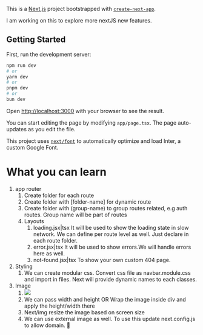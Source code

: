 This is a [Next.js](https://nextjs.org/) project bootstrapped with [`create-next-app`](https://github.com/vercel/next.js/tree/canary/packages/create-next-app).

I am working on this to explore more nextJS new features.

## Getting Started

First, run the development server:

```bash
npm run dev
# or
yarn dev
# or
pnpm dev
# or
bun dev
```

Open [http://localhost:3000](http://localhost:3000) with your browser to see the result.

You can start editing the page by modifying `app/page.tsx`. The page auto-updates as you edit the file.

This project uses [`next/font`](https://nextjs.org/docs/basic-features/font-optimization) to automatically optimize and load Inter, a custom Google Font.

# What you can learn

1. app router
    1. Create folder for each route
    2. Create folder with [folder-name] for dynamic route
    3. Create folder with (group-name) to group routes related, e.g auth routes. Group name will be part of routes
    4. Layouts
        1. loading.jsx|tsx It will be used to show the loading state in slow network. We can define per route level as well. Just declare in each route folder.
        2. error.jsx|tsx It will be used to show errors.We will handle errors here as well.
        3. not-found.jsx|tsx To show your own custom 404 page.
2. Styling
    1. We can create modular css. Convert css file as navbar.module.css and import in files. Next will provide dynamic  names to each classes.
3. Image
    1. <Image src="/image-path-in-public-folder">
    2. We can pass width and height OR Wrap the image inside div and apply the height/width there
    3. Next/img resize the image based on screen size
    4. We can use external image as well. To use this update next.config.js to allow domain. 🚀